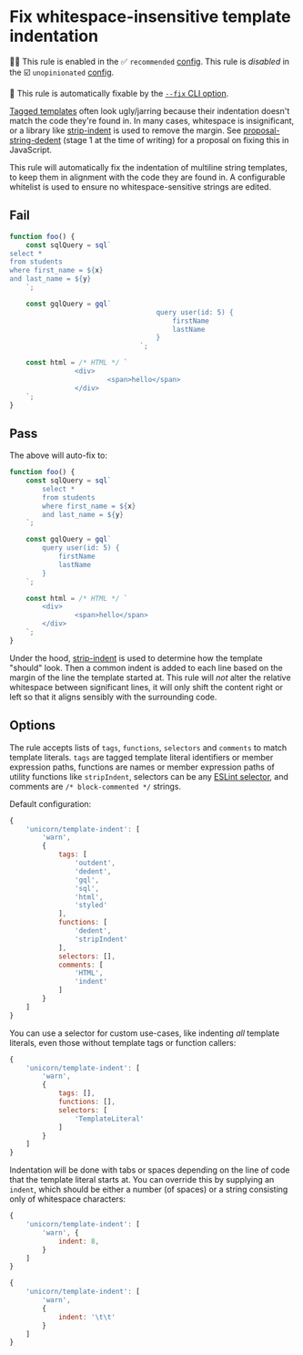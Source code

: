# Fix whitespace-insensitive template indentation

💼🚫 This rule is enabled in the ✅ `recommended` [config](https://github.com/sindresorhus/eslint-plugin-unicorn#recommended-config). This rule is _disabled_ in the ☑️ `unopinionated` [config](https://github.com/sindresorhus/eslint-plugin-unicorn#recommended-config).

🔧 This rule is automatically fixable by the [`--fix` CLI option](https://eslint.org/docs/latest/user-guide/command-line-interface#--fix).

<!-- end auto-generated rule header -->
<!-- Do not manually modify this header. Run: `npm run fix:eslint-docs` -->

[Tagged templates](https://developer.mozilla.org/en-US/docs/Web/JavaScript/Reference/Template_literals#tagged_templates) often look ugly/jarring because their indentation doesn't match the code they're found in. In many cases, whitespace is insignificant, or a library like [strip-indent](https://www.npmjs.com/package/strip-indent) is used to remove the margin. See [proposal-string-dedent](https://github.com/tc39/proposal-string-dedent) (stage 1 at the time of writing) for a proposal on fixing this in JavaScript.

This rule will automatically fix the indentation of multiline string templates, to keep them in alignment with the code they are found in. A configurable whitelist is used to ensure no whitespace-sensitive strings are edited.

## Fail

```js
function foo() {
	const sqlQuery = sql`
select *
from students
where first_name = ${x}
and last_name = ${y}
	`;

	const gqlQuery = gql`
									query user(id: 5) {
										firstName
										lastName
									}
								`;

	const html = /* HTML */ `
				<div>
						<span>hello</span>
				</div>
	`;
}
```

## Pass

The above will auto-fix to:

```js
function foo() {
	const sqlQuery = sql`
		select *
		from students
		where first_name = ${x}
		and last_name = ${y}
	`;

	const gqlQuery = gql`
		query user(id: 5) {
			firstName
			lastName
		}
	`;

	const html = /* HTML */ `
		<div>
				<span>hello</span>
		</div>
	`;
}
```

Under the hood, [strip-indent](https://npmjs.com/package/strip-indent) is used to determine how the template "should" look. Then a common indent is added to each line based on the margin of the line the template started at. This rule will _not_ alter the relative whitespace between significant lines, it will only shift the content right or left so that it aligns sensibly with the surrounding code.

## Options

The rule accepts lists of `tags`, `functions`, `selectors` and `comments` to match template literals. `tags` are tagged template literal identifiers or member expression paths, functions are names or member expression paths of utility functions like `stripIndent`, selectors can be any [ESLint selector](https://eslint.org/docs/developer-guide/selectors), and comments are `/* block-commented */` strings.

Default configuration:

```js
{
	'unicorn/template-indent': [
		'warn',
		{
			tags: [
				'outdent',
				'dedent',
				'gql',
				'sql',
				'html',
				'styled'
			],
			functions: [
				'dedent',
				'stripIndent'
			],
			selectors: [],
			comments: [
				'HTML',
				'indent'
			]
		}
	]
}
```

You can use a selector for custom use-cases, like indenting _all_ template literals, even those without template tags or function callers:

```js
{
	'unicorn/template-indent': [
		'warn',
		{
			tags: [],
			functions: [],
			selectors: [
				'TemplateLiteral'
			]
		}
	]
}
```

Indentation will be done with tabs or spaces depending on the line of code that the template literal starts at. You can override this by supplying an `indent`, which should be either a number (of spaces) or a string consisting only of whitespace characters:

```js
{
	'unicorn/template-indent': [
		'warn', {
			indent: 8,
		}
	]
}
```

```js
{
	'unicorn/template-indent': [
		'warn',
		{
			indent: '\t\t'
		}
	]
}
```
